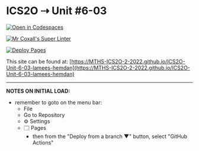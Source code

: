 # ICS2O ⇢ Unit #6-03

[![Open in Codespaces](https://classroom.github.com/assets/launch-codespace-7f7980b617ed060a017424585567c406b6ee15c891e84e1186181d67ecf80aa0.svg)](https://classroom.github.com/open-in-codespaces?assignment_repo_id=11248099)

[![Mr Coxall's Super Linter](https://github.com/MTHS-ICS2O-2-2022/ICS2O-Unit-6-03-lamees-hemdan/workflows/Mr%20Coxall's%20Super%20Linter/badge.svg)](https://github.com/MTHS-ICS2O-2-2022/ICS2O-Unit-6-03-lamees-hemdan/actions)

[![Deploy Pages](https://github.com/MTHS-ICS2O-2-2022/ICS2O-Unit-6-03-lamees-hemdan/workflows/Deploy%20Pages/badge.svg)](https://github.com/MTHS-ICS2O-2-2022/ICS2O-Unit-6-03-lamees-hemdan/actions)

This site can be found at: [https://MTHS-ICS2O-2-2022.github.io/ICS2O-Unit-6-03-lamees-hemdan](https://MTHS-ICS2O-2-2022.github.io/ICS2O-Unit-6-03-lamees-hemdan)

---

**NOTES ON INITIAL LOAD:**
- remember to goto on the menu bar:
  - File
  - Go to Repository
  - ⚙ Settings
  - 🗔 Pages
    - then from the "Deploy from a branch ▼" button, select "GitHub Actions"
